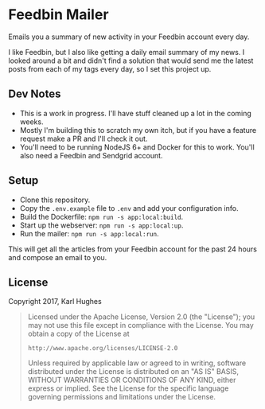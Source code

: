# Feedbin Mailer

Emails you a summary of new activity in your Feedbin account every day.

I like Feedbin, but I also like getting a daily email summary of my news. I looked around a bit and didn't find a solution that would send me the latest posts from each of my tags every day, so I set this project up.

## Dev Notes
- This is a work in progress. I'll have stuff cleaned up a lot in the coming weeks.
- Mostly I'm building this to scratch my own itch, but if you have a feature request make a PR and I'll check it out.
- You'll need to be running NodeJS 6+ and Docker for this to work. You'll also need a Feedbin and Sendgrid account.

## Setup
- Clone this repository.
- Copy the `.env.example` file to `.env` and add your configuration info.
- Build the Dockerfile: `npm run -s app:local:build`.
- Start up the webserver: `npm run -s app:local:up`.
- Run the mailer: `npm run -s app:local:run`.

This will get all the articles from your Feedbin account for the past 24 hours and compose an email to you.

## License
Copyright 2017, Karl Hughes

>   Licensed under the Apache License, Version 2.0 (the "License");
>   you may not use this file except in compliance with the License.
>   You may obtain a copy of the License at
>
>     http://www.apache.org/licenses/LICENSE-2.0
>
>   Unless required by applicable law or agreed to in writing, software
>   distributed under the License is distributed on an "AS IS" BASIS,
>   WITHOUT WARRANTIES OR CONDITIONS OF ANY KIND, either express or implied.
>   See the License for the specific language governing permissions and
>   limitations under the License.
